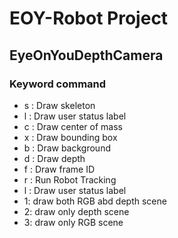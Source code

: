 # EOY-Robot Project

## EyeOnYouDepthCamera

### Keyword command
 
* s : Draw skeleton
* l : Draw user status label
* c : Draw center of mass
* x : Draw bounding box
* b : Draw background
* d :  Draw depth
* f : Draw frame ID
* r : Run Robot Tracking
* l : Draw user status label
* 1: draw  both RGB abd depth scene
* 2: draw only depth scene
* 3: draw only RGB scene
